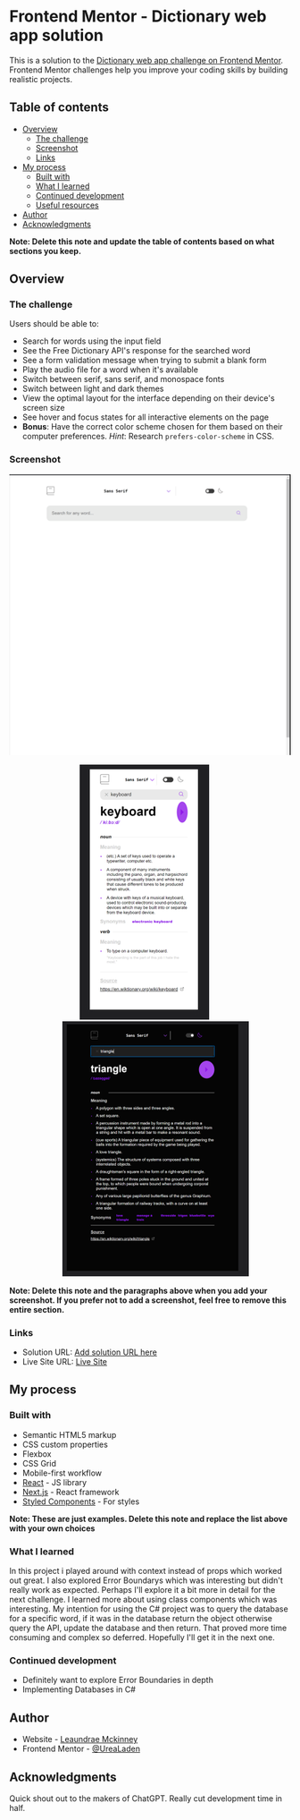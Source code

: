 # Frontend Mentor - Dictionary web app solution

This is a solution to the [Dictionary web app challenge on Frontend Mentor](https://www.frontendmentor.io/challenges/dictionary-web-app-h5wwnyuKFL). Frontend Mentor challenges help you improve your coding skills by building realistic projects. 

## Table of contents

- [Overview](#overview)
  - [The challenge](#the-challenge)
  - [Screenshot](#screenshot)
  - [Links](#links)
- [My process](#my-process)
  - [Built with](#built-with)
  - [What I learned](#what-i-learned)
  - [Continued development](#continued-development)
  - [Useful resources](#useful-resources)
- [Author](#author)
- [Acknowledgments](#acknowledgments)

**Note: Delete this note and update the table of contents based on what sections you keep.**

## Overview

### The challenge

Users should be able to:

- Search for words using the input field
- See the Free Dictionary API's response for the searched word
- See a form validation message when trying to submit a blank form
- Play the audio file for a word when it's available
- Switch between serif, sans serif, and monospace fonts
- Switch between light and dark themes
- View the optimal layout for the interface depending on their device's screen size
- See hover and focus states for all interactive elements on the page
- **Bonus**: Have the correct color scheme chosen for them based on their computer preferences. _Hint_: Research `prefers-color-scheme` in CSS.

### Screenshot

![Desktop GIF](./images/Desktop.gif)

<p align="center">
  <img src="./images/Mobile.png"style="margin-right:20px" />
  <img src="./images/Tablet.png" style="margin-left:20px"/>
</p>



**Note: Delete this note and the paragraphs above when you add your screenshot. If you prefer not to add a screenshot, feel free to remove this entire section.**

### Links

- Solution URL: [Add solution URL here](https://your-solution-url.com)
- Live Site URL: [Live Site](https://urealaden.github.io/dictionary_app/)

## My process

### Built with

- Semantic HTML5 markup
- CSS custom properties
- Flexbox
- CSS Grid
- Mobile-first workflow
- [React](https://reactjs.org/) - JS library
- [Next.js](https://nextjs.org/) - React framework
- [Styled Components](https://styled-components.com/) - For styles

**Note: These are just examples. Delete this note and replace the list above with your own choices**

### What I learned

In this project i played around with context instead of props which worked out great. I also explored Error Boundarys which was interesting but didn't really work as expected. Perhaps I'll explore it a bit more in detail for the next challenge. I learned more about using class components which was interesting. My intention for using the C# project was to query the database for a specific word, if it was in the database return the object otherwise query the API, update the database and then return. That proved more time consuming and complex so deferred. Hopefully I'll get it in the next one.


### Continued development

- Definitely want to explore Error Boundaries in depth
- Implementing Databases in C#

## Author

- Website - [Leaundrae Mckinney](https://linkedin.com/leaundraemckinney)
- Frontend Mentor - [@UreaLaden](https://www.frontendmentor.io/profile/urealaden)

## Acknowledgments

Quick shout out to the makers of ChatGPT. Really cut development time in half.